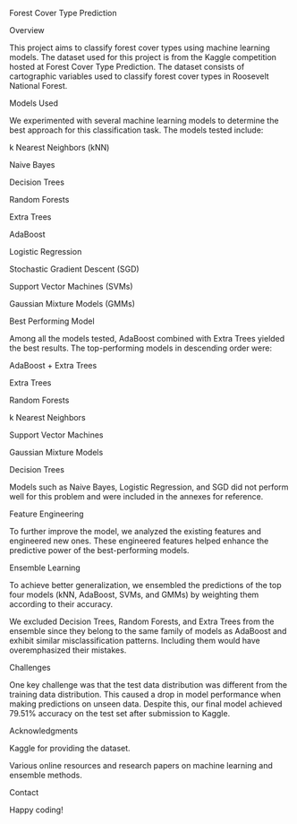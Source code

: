 Forest Cover Type Prediction

Overview

This project aims to classify forest cover types using machine learning models. The dataset used for this project is from the Kaggle competition hosted at Forest Cover Type Prediction. The dataset consists of cartographic variables used to classify forest cover types in Roosevelt National Forest.

Models Used

We experimented with several machine learning models to determine the best approach for this classification task. The models tested include:

k Nearest Neighbors (kNN)

Naive Bayes

Decision Trees

Random Forests

Extra Trees

AdaBoost

Logistic Regression

Stochastic Gradient Descent (SGD)

Support Vector Machines (SVMs)

Gaussian Mixture Models (GMMs)

Best Performing Model

Among all the models tested, AdaBoost combined with Extra Trees yielded the best results. The top-performing models in descending order were:

AdaBoost + Extra Trees

Extra Trees

Random Forests

k Nearest Neighbors

Support Vector Machines

Gaussian Mixture Models

Decision Trees

Models such as Naive Bayes, Logistic Regression, and SGD did not perform well for this problem and were included in the annexes for reference.

Feature Engineering

To further improve the model, we analyzed the existing features and engineered new ones. These engineered features helped enhance the predictive power of the best-performing models.

Ensemble Learning

To achieve better generalization, we ensembled the predictions of the top four models (kNN, AdaBoost, SVMs, and GMMs) by weighting them according to their accuracy.

We excluded Decision Trees, Random Forests, and Extra Trees from the ensemble since they belong to the same family of models as AdaBoost and exhibit similar misclassification patterns. Including them would have overemphasized their mistakes.

Challenges

One key challenge was that the test data distribution was different from the training data distribution. This caused a drop in model performance when making predictions on unseen data. Despite this, our final model achieved 79.51% accuracy on the test set after submission to Kaggle.

Acknowledgments

Kaggle for providing the dataset.

Various online resources and research papers on machine learning and ensemble methods.

Contact

Happy coding!

